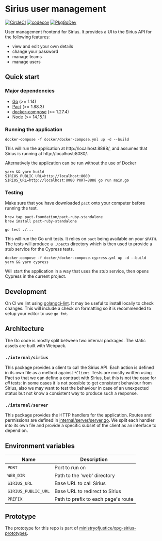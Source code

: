 # Sirius user management

[![CircleCI](https://circleci.com/gh/ministryofjustice/opg-sirius-user-management.svg?style=shield)](https://circleci.com/gh/ministryofjustice/opg-sirius-user-management)
[![codecov](https://codecov.io/gh/ministryofjustice/opg-sirius-user-management/branch/main/graph/badge.svg?token=BFGR5FBQ0T)](https://codecov.io/gh/ministryofjustice/opg-sirius-user-management)
[![PkgGoDev](https://pkg.go.dev/badge/github.com/ministryofjustice/opg-sirius-user-management)](https://pkg.go.dev/github.com/ministryofjustice/opg-sirius-user-management)

User management frontend for Sirius. It provides a UI to the Sirius API for the
following features:

- view and edit your own details
- change your password
- manage teams
- manage users

## Quick start

### Major dependencies

- [Go](https://golang.org/) (>= 1.14)
- [Pact](https://github.com/pact-foundation/pact-ruby-standalone) (>= 1.88.3)
- [docker-compose](https://docs.docker.com/compose/install/) (>= 1.27.4)
- [Node](https://nodejs.org/en/) (>= 14.15.1)

### Running the application

```
docker-compose -f docker/docker-compose.yml up -d --build
```

This will run the application at http://localhost:8888/, and assumes that Sirius
is running at http://localhost:8080/.

Alternatively the application can be run without the use of Docker

```
yarn && yarn build
SIRIUS_PUBLIC_URL=http://localhost:8080 SIRIUS_URL=http://localhost:8080 PORT=8888 go run main.go
```


### Testing

Make sure that you have downloaded `pact` onto your computer before running the test.

```
brew tap pact-foundation/pact-ruby-standalone
brew install pact-ruby-standalone
```

```
go test ./...
```

This will run the Go unit tests. It relies on `pact` being available on your
`$PATH`. The tests will produce a `./pacts` directory which is then used to
provide a stub service for the Cypress tests.

```
docker-compose -f docker/docker-compose.cypress.yml up -d --build
yarn && yarn cypress
```

Will start the application in a way that uses the stub service, then opens
Cypress in the current project.

## Development

On CI we lint using [golangci-lint](https://golangci-lint.run/). It may be
useful to install locally to check changes. This will include a check on
formatting so it is recommended to setup your editor to use `go fmt`.


## Architecture

The Go code is mostly split between two internal packages. The static assets are
built with Webpack.

### `./internal/sirius`

This package provides a client to call the Sirius API. Each action is defined in
its own file as a method against `*Client`. Tests are mostly written using Pact
so that we can define a contract with Sirius, but this is not the case for _all_
tests: in some cases it is not possible to get consistent behaviour from Sirius,
also we may want to test the behaviour in case of an unexpected status but not
know a consistent way to produce such a response.

### `./internal/server`

This package provides the HTTP handlers for the application. Routes and
permissions are defined in
[internal/server/server.go](internal/server/server.go). We split each handler
into its own file and provide a specific subset of the client as an interface to
depend on.


## Environment variables

| Name                | Description                         |
|---------------------|-------------------------------------|
| `PORT`              | Port to run on                      |
| `WEB_DIR`           | Path to the 'web' directory         |
| `SIRIUS_URL`        | Base URL to call Sirius             |
| `SIRIUS_PUBLIC_URL` | Base URL to redirect to Sirius      |
| `PREFIX`            | Path to prefix to each page's route |


## Prototype

The prototype for this repo is part of
[ministryofjustice/opg-sirius-prototypes](https://github.com/ministryofjustice/opg-sirius-prototypes).
